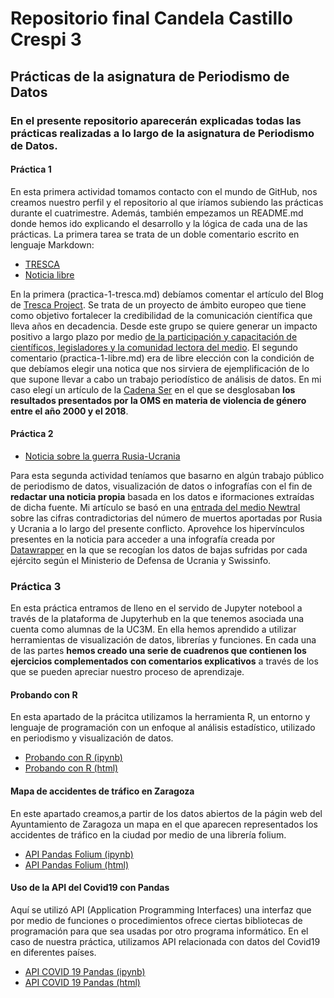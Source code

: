 # Repositorio final Candela Castillo Crespi 3
## Prácticas de la asignatura de Periodismo de Datos
### En el presente repositorio aparecerán explicadas todas las prácticas realizadas a lo largo de la asignatura de Periodismo de Datos. 
#### Práctica 1
En esta primera actividad tomamos contacto con el mundo de GitHub, nos creamos nuestro perfil y el repositorio al que iríamos subiendo las prácticas durante el cuatrimestre. Además, también empezamos un README.md donde hemos ido explicando el desarrollo y la lógica de cada una de las prácticas. 
La primera tarea se trata de un doble comentario escrito en lenguaje Markdown: 
- [TRESCA](https://github.com/candelaccrespi/periodismo-de-datos-2/blob/main/practica-1-libre.md)
- [Noticia libre](https://github.com/candelaccrespi/periodismo-de-datos-2/blob/main/practica-1-libre.md) 

En la primera (practica-1-tresca.md) debíamos comentar el artículo del Blog de [Tresca Project](https://trescaproject.eu/2021/10/07/are-social-media-harmful-yes-say-most-europeans-but-its-complicated/). Se trata de un proyecto de ámbito europeo que tiene como objetivo fortalecer la credibilidad de la comunicación científica que lleva años en decadencia. Desde este grupo se quiere generar un impacto positivo a largo plazo por medio [de la participación y capacitación de científicos, legisladores y la comunidad lectora del medio](https://trescaproject.eu/about/).
El segundo comentario (practica-1-libre.md) era de libre elección con la condición de que debíamos elegir una notica que nos sirviera de ejemplificación de lo que supone llevar a cabo un trabajo periodístico de análisis de datos. En mi caso elegí un artículo de la [Cadena Ser](https://cadenaser.com/2022/02/17/mas-de-una-cuarta-parte-de-las-mujeres-ha-sufrido-violencia-por-parte-de-su-pareja-masculina-segun-un-estudio-de-la-oms/) en el que se desglosaban **los resultados presentados por la OMS en materia de violencia de género entre el año 2000 y el 2018**. 
#### Práctica 2
- [Noticia sobre la guerra Rusia-Ucrania](https://github.com/candelaccrespi/periodismo-de-datos-2/blob/main/practica-2.md)

Para esta segunda actividad teníamos que basarno en algún trabajo público de periodismo de datos, visualización de datos o infografías con el fin de **redactar una noticia propia** basada en los datos e iformaciones extraídas de dicha fuente. Mi artículo se basó en una [entrada del medio Newtral](https://www.newtral.es/datos-guerra-cifras-contradictorias-entre-rusia-ucrania/20220307/) sobre las cifras contradictorias del número de muertos aportadas por Rusia y Ucrania a lo largo del presente conflicto.
Aprovehce los hipervínculos presentes en la noticia para acceder a una infografía creada por [Datawrapper](https://www.datawrapper.de/_/BkAc8/) en la que se recogían los datos de bajas sufridas por cada ejército según el Ministerio de Defensa de Ucrania y Swissinfo.
### Práctica 3
En esta práctica entramos de lleno en el servido de Jupyter notebool a través de la plataforma de Jupyterhub en la que tenemos asociada una cuenta como alumnas de la UC3M. En ella hemos aprendido a utilizar herramientas de visualización de datos, librerías y funciones. En cada una de las partes **hemos creado una serie de cuadrenos que contienen los ejercicios complementados con comentarios explicativos** a través de los que se pueden apreciar nuestro proceso de aprendizaje. 
#### Probando con R 
En esta apartado de la prácitca utilizamos la herramienta R, un entorno y lenguaje de programación con un enfoque al análisis estadístico, utilizado en periodismo y visualización de datos.
- [Probando con R (ipynb)](https://github.com/Pontedatos/candelaccrespi/blob/main/probando-con-r.ipynb)
- [Probando con R (html)](https://github.com/Pontedatos/candelaccrespi/blob/main/probando-con-r.html) 
#### Mapa de accidentes de tráfico en Zaragoza
En este apartado creamos,a partir de los datos abiertos de la págin web del Ayuntamiento de Zaragoza un mapa en el que aparecen representados los accidentes de tráfico en la ciudad por medio de una librería folium. 
- [API Pandas Folium (ipynb)](https://github.com/Pontedatos/candelaccrespi/blob/main/api-pandas-folium.ipynb)
- [API Pandas Folium (html)](https://github.com/Pontedatos/candelaccrespi/blob/main/api-pandas-folium.html)
#### Uso de la API del Covid19 con Pandas
Aquí se utilizó API (Application Programming Interfaces) una interfaz que por medio de funciones o procedimientos ofrece ciertas bibliotecas de programación para que sea usadas por otro programa informático. En el caso de nuestra práctica, utilizamos API relacionada con datos del Covid19 en diferentes países.   
- [API COVID 19 Pandas (ipynb)](https://github.com/Pontedatos/candelaccrespi/blob/main/api-covid-pandas.ipynb)
- [API COVID 19 Pandas (html)](https://github.com/Pontedatos/candelaccrespi/blob/main/api-pandas-folium.html)
